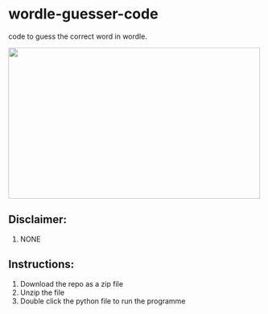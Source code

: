 # wordle-guesser-code
code to guess the correct word in wordle.

<p align="left">
  <img src="https://i.pcmag.com/imagery/articles/01O9cD990ECgKwgagoHBoTW-2..v1642710512.png" width='500' height='300' />
</p>

## Disclaimer:
1. NONE

## Instructions:
1. Download the repo as a zip file
2. Unzip the file
3. Double click the python file to run the programme
